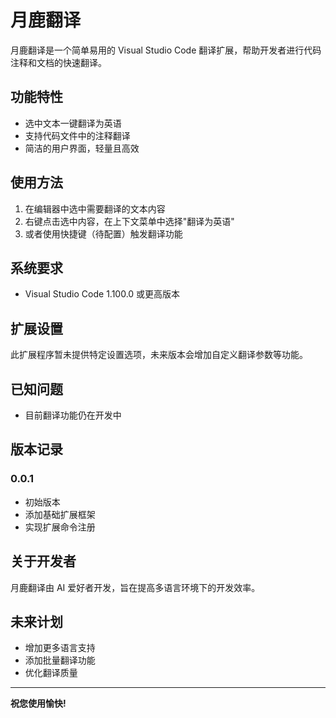 # 月鹿翻译

月鹿翻译是一个简单易用的 Visual Studio Code 翻译扩展，帮助开发者进行代码注释和文档的快速翻译。

## 功能特性

- 选中文本一键翻译为英语
- 支持代码文件中的注释翻译
- 简洁的用户界面，轻量且高效

## 使用方法

1. 在编辑器中选中需要翻译的文本内容
2. 右键点击选中内容，在上下文菜单中选择"翻译为英语"
3. 或者使用快捷键（待配置）触发翻译功能

## 系统要求

- Visual Studio Code 1.100.0 或更高版本

## 扩展设置

此扩展程序暂未提供特定设置选项，未来版本会增加自定义翻译参数等功能。

## 已知问题

- 目前翻译功能仍在开发中

## 版本记录

### 0.0.1

- 初始版本
- 添加基础扩展框架
- 实现扩展命令注册

## 关于开发者

月鹿翻译由 AI 爱好者开发，旨在提高多语言环境下的开发效率。

## 未来计划

- 增加更多语言支持
- 添加批量翻译功能
- 优化翻译质量

---

**祝您使用愉快!**
